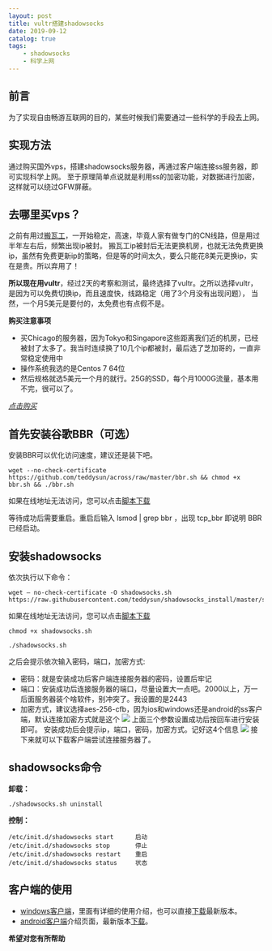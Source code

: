 ```yaml
---
layout: post
title: vultr搭建shadowsocks
date: 2019-09-12
catalog: true
tags:
    - shadowsocks
    - 科学上网
---
```

## 前言
为了实现自由畅游互联网的目的，某些时候我们需要通过一些科学的手段去上网。
## 实现方法
通过购买国外vps，搭建shadowsocks服务器，再通过客户端连接ss服务器，即可实现科学上网。
至于原理简单点说就是利用ss的加密功能，对数据进行加密，这样就可以绕过GFW屏蔽。
## 去哪里买vps？
之前有用过[搬瓦工](https://bwh1.net/index.php)，一开始稳定，高速，毕竟人家有做专门的CN线路，但是用过半年左右后，频繁出现ip被封。
搬瓦工ip被封后无法更换机房，也就无法免费更换ip，虽然有免费更新ip的策略，但是等的时间太久，要么只能花8美元更换ip，实在是贵。所以弃用了！

**所以现在用vultr**，经过2天的考察和测试，最终选择了vultr。之所以选择vultr，是因为可以免费切换ip，而且速度快，线路稳定（用了3个月没有出现问题），
当然，一个月5美元是要付的，太免费也有点假不是。

**购买注意事项**
+ 买Chicago的服务器，因为Tokyo和Singapore这些距离我们近的机房，已经被封了太多了。我当时连续换了10几个ip都被封，最后选了芝加哥的，一直非常稳定使用中
+ 操作系统我选的是Centos 7 64位
+ 然后规格就选5美元一个月的就行。25G的SSD，每个月1000G流量，基本用不完，很可以了。

*[点击购买](https://www.vultr.com/?ref=7811535)*

## 首先安装谷歌BBR（可选）
安装BBR可以优化访问速度，建议还是装下吧。
```
wget --no-check-certificate 
https://github.com/teddysun/across/raw/master/bbr.sh && chmod +x bbr.sh && ./bbr.sh
```
如果在线地址无法访问，您可以点击[脚本下载](https://nipusa.pro/shell/bbr.sh)

等待成功后需要重启。重启后输入 lsmod | grep bbr ，出现 tcp_bbr 即说明 BBR 已经启动。
## 安装shadowsocks
依次执行以下命令：
```
wget — no-check-certificate -O shadowsocks.sh 
https://raw.githubusercontent.com/teddysun/shadowsocks_install/master/shadowsocks.sh
```
如果在线地址无法访问，您可以点击[脚本下载](https://nipusa.pro/shell/shadowsocks.sh)

```
chmod +x shadowsocks.sh
```

```
./shadowsocks.sh
```

之后会提示依次输入密码，端口，加密方式:
+ 密码：就是安装成功后客户端连接服务器的密码，设置后牢记
+ 端口：安装成功后连接服务器的端口，尽量设置大一点吧。2000以上，万一后面服务器装个啥软件，别冲突了。我设置的是2443
+ 加密方式，建议选择aes-256-cfb，因为ios和windows还是android的ss客户端，默认连接加密方式就是这个
![](https://nipusa.pro/img/ss-install.png)
上面三个参数设置成功后按回车进行安装即可。
安装成功后会提示ip，端口，密码，加密方式。记好这4个信息
![](https://nipusa.pro/img/ss-success.png)
接下来就可以下载客户端尝试连接服务器了。
## shadowsocks命令
**卸载：**
```
./shadowsocks.sh uninstall
```
**控制：**
```
/etc/init.d/shadowsocks start      启动
/etc/init.d/shadowsocks stop       停止
/etc/init.d/shadowsocks restart    重启
/etc/init.d/shadowsocks status     状态
```
## 客户端的使用
+ [windows客户端](https://github.com/shadowsocks/shadowsocks-windows)，里面有详细的使用介绍，也可以直接[下载](https://github.com/shadowsocks/shadowsocks-windows/releases)最新版本。
+ [android客户端](https://github.com/shadowsocks/shadowsocks-android)介绍页面，最新版本[下载](https://github.com/shadowsocks/shadowsocks-android/releases)。


**希望对您有所帮助**




